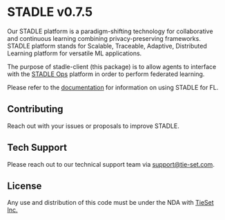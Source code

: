 # STADLE v0.7.5

Our STADLE platform is a paradigm-shifting technology for collaborative and continuous learning combining privacy-preserving frameworks.
STADLE platform stands for Scalable, Traceable, Adaptive, Distributed Learning platform for versatile ML applications.

The purpose of stadle-client (this package) is to allow agents to interface with the [STADLE Ops](https://stadle.ai/) platform in order to perform federated learning.

Please refer to the [documentation](https://stadle-documentation.readthedocs.io/en/latest/index.html) for information on using STADLE for FL.

## Contributing

Reach out with your issues or proposals to improve STADLE.

## Tech Support

Please reach out to our technical support team via [support@tie-set.com](support@tie-set.com).

## License

Any use and distribution of this code must be under the NDA with [TieSet Inc.](https://tie-set.com/)